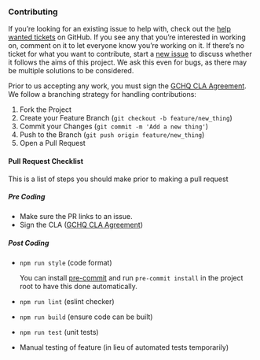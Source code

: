 ### Contributing

If you’re looking for an existing issue to help with, check out the
[help wanted tickets](https://github.com/gchq/bailo/issues?q=is%3Aopen+is%3Aissue+label%3A%22help+wanted%22) on GitHub.
If you see any that you’re interested in working on, comment on it to let everyone know you’re working on it. If there’s
no ticket for what you want to contribute, start a [new issue](https://github.com/gchq/bailo/issues) to discuss whether
it follows the aims of this project. We ask this even for bugs, as there may be multiple solutions to be considered.

Prior to us accepting any work, you must sign the [GCHQ CLA Agreement](https://cla-assistant.io/gchq/Bailo). We follow a
branching strategy for handling contributions:

1. Fork the Project
2. Create your Feature Branch (`git checkout -b feature/new_thing`)
3. Commit your Changes (`git commit -m 'Add a new thing'`)
4. Push to the Branch (`git push origin feature/new_thing`)
5. Open a Pull Request

#### Pull Request Checklist

This is a list of steps you should make prior to making a pull request

##### Pre Coding

- Make sure the PR links to an issue.
- Sign the CLA ([GCHQ CLA Agreement](https://cla-assistant.io/gchq/Bailo))

##### Post Coding

- `npm run style` (code format)

  You can install [pre-commit](https://pre-commit.com/#install) and run `pre-commit install` in the project root to have
  this done automatically.

- `npm run lint` (eslint checker)
- `npm run build` (ensure code can be built)
- `npm run test` (unit tests)
- Manual testing of feature (in lieu of automated tests temporarily)
